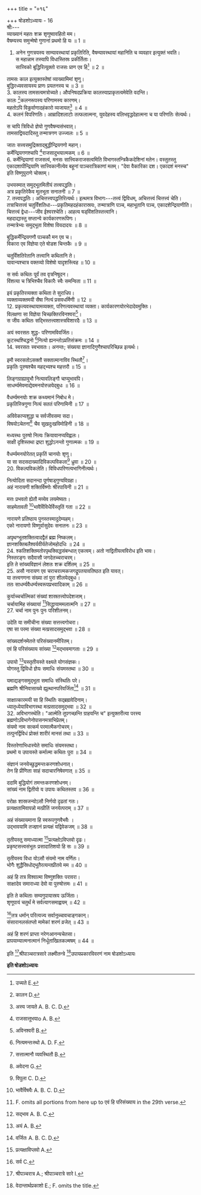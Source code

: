 +++
title = "०१६"

+++
षोडशोऽध्यायः - 16  
श्रीः---  
व्याख्यानं महतः शक्र शृणुष्वावहितो मम।  
वैषम्यस्य समुन्मेषो गुणानां प्रथमो हि यः ॥ 1 ॥  
1. अनेन गुणत्रयस्य साम्यावस्थायां प्रकृतिरिति, वैषम्यावस्थायां महानिति च व्यवहार इत्युक्तं भवति।  
स महान्नाम तस्यापि विधास्तिस्रः प्रकीर्तिताः।  
सात्त्विको बुद्धिरित्युक्तो राजसः प्राण एव हि[^1] ॥ 2 ॥  


[^1]: उच्यते E. 
  
तामसः काल इत्युक्तस्तेषां व्याख्यामिमां शृणु।  
बुद्धिरध्यवसायस्य प्राणः प्रयतनस्य च ॥ 3 ॥  
3. कालस्य तामसत्वमत्रोच्यते। औपनिषदप्रक्रिया कालस्याप्राकृतत्वमेवेति वदन्ति।  
कालः [^2]कलनरूपस्य परिणामस्य कारणम्।  
महतोऽपि विकुर्वाणादहंकारो व्यजायत[^3] ॥ 4 ॥  
4. कलनं विपरिणतिः। आम्रादिशलाटोः तत्फलात्मना, युवदेहस्य वलिभवृद्धदेहात्मना च या परिणतिः सेत्यर्थः।  

[^2]: कालन D. 
  

[^3]: अस्य जायते A. B. C. D. 
  
स चापि त्रिविधो ज्ञेयो गुणवैषम्यसंभवात्।  
तामसाद्वियदादिस्तु तन्मात्रगण उज्ज्वलः ॥ 5 ॥  

जातः सत्त्वसमुद्रिक्ताद्बुद्धीन्द्रियगणो महान्।  
कर्मेन्द्रियगणश्चापि [^4]राजसादुभयात्मकम् ॥ 6 ॥  
6. कर्मेन्द्रियाणां राजसत्वं, मनसः सात्त्विकराजसत्वमिति विभागस्तन्त्रिकैकदेशिनां मतेन। वस्तुतस्तु एकादशापीन्द्रियाणि सात्त्विकानीत्येव बहूनां पाञ्चरात्रिकाणां मतम्। "देवा वैकारिका दश। एकादशं मनस्च" इति विष्णुपुराणे चोक्तम्।  

[^4]: राजसात्तूभयाo A. B. 
  
उभयस्मात् समुद्भूतमितीयं तत्त्वपद्धतिः।  
अत्र प्रकृतिरेकैव मूलभूता सनातनी ॥ 7 ॥  
7. तत्त्वपद्धतिः। अचित्तत्त्वपद्धतिरित्यर्थः। इत्थमत्र विभागः---तत्त्वं द्विविधम्, अचित्तत्त्वं चित्तत्त्वं चेति। तत्राचित्तत्त्वं चतुर्विंशतिधा---प्रकृतिमहदहंकारास्रयः, तन्मात्राणि पञ्च, महाभूतानि पञ्च, एकादशेन्द्रियाणीति। चित्तत्त्वं द्वेधा---जीव ईश्वरश्चेति। आहत्य षड्‌विंशतिस्तत्त्वानि।  
महदाद्यास्तु सप्तान्ये कार्यकारणरूपिणः।  
तन्मात्रेभ्यः समुद्भूता विशेषा वियदादयः ॥ 8 ॥  

बुद्धिकर्मेन्द्रियगणौ पञ्चकौ मन एव च।  
विकारा एव विज्ञेया एते षोडश चिन्तकैः ॥ 9 ॥  

चतुर्विंशतिरेतानि तत्त्वानि कथितानि ते।  
यावान्यश्चात्र वक्तव्यो विशेषो यादृशस्त्विह ॥ 10 ॥  

स सर्वः कथितः पूर्वं तव वृत्रनिषूदन।  
विंशत्या च त्रिभिश्चैव विकारैः स्वैः समन्विता ॥ 11 ॥  

इयं प्रकृतिरव्यक्ता कथिता ते सुराधिप।  
व्यक्ताव्यक्तमयी सैषा नित्यं प्रसवधर्मिणी ॥ 12 ॥  
12. प्रकृत्यवस्थायामव्यक्ता, परिणत्यवस्थायां व्यक्ता। कार्यकारणयोरभेदादेवमुक्तिः।  
विलक्षणा सा विज्ञेया चिच्छक्तिरविनश्वरा[^5]।  
स जीवः कथितः सद्भिस्तत्त्वशास्त्रविशारदैः ॥ 13 ॥  


[^5]: अविनश्वरी B. 
  
अयं स्वरसतः शुद्ध- परिणामविवर्जितः।  
कूटस्थश्चिद्धनो [^6]नित्यो ह्यनन्तोऽप्रतिसंक्रमः ॥ 14 ॥  
14. स्वरसतः स्वभावतः। अनन्तः; संख्यया ज्ञानादिगुणैश्चापरिच्छिन्न इत्यर्थः।  

[^6]: नित्यमन्तःस्थो A. D. F. 
  
इमौ स्वरसतोऽसक्तौ सक्तात्मानाविव स्थितौ[^7]।  
प्रकृतिः पुरुषश्चैव महद्भ्यश्च महत्तरौ ॥ 15 ॥  


[^7]: सत्तात्मानौ व्यवस्थितौ B. 
  
लिङ्गग्राह्यावुभौ नित्यावलिङ्गौ चाप्युभावपि।  
साधर्म्यमेवमाद्येवमनयोरुन्नयेद्बुधः ॥ 16 ॥  

वैधर्म्यमनयोः शक्र कथ्यमानं निबोध मे।  
प्रकृतिस्त्रिगुणा नित्यं सततं परिणामिनी ॥ 17 ॥  

अविवेकाप्यशुद्धा च सर्वजीवसमा सदा।  
विषयोऽचेतना[^8] चैव सुखदुःखविमोहिनी ॥ 18 ॥  


[^8]: अवेदना G. 
  
मध्यस्थः पुरुषो नित्यः क्रियावानप्यविह्वलः।  
साक्षी दृशिस्तथा द्रष्टा शुद्धोऽनन्तो गुणात्मकः ॥ 19 ॥  

वैधर्म्यमनयोरेतत् प्रकृतिं चानयोः शृणु।  
या सा सदसदाख्यादिविकल्पविकला[^9] ध्रुवा ॥ 20 ॥  
20. विकल्पविकलेति। विविधपरिणत्यभागिनीत्यर्थः।  

[^9]: विपुला C. D. 
  
नित्योदिता सदानन्दा पूर्णषाड्‌गुण्यविग्रहा।  
अहं नारायणी शक्तिर्विष्णोः श्रीरपायिनी ॥ 21 ॥  

मत्तः प्रभवतो ह्येतौ मय्येव लयमेष्यतः।  
साहमेतावती [^10]भावैर्विविधैर्विस्तृतिं गता ॥ 22 ॥  


[^10]: भावैर्विषयैः A. B. C. D. 
  
नारायणे प्रतिष्ठाय पुनस्तस्मादुदेम्यहम्।  
एको नारायणो विष्णुर्वासुदेवः सनातनः ॥ 23 ॥  

अपृथग्भूतशक्तित्वादद्वैतं ब्रह्म निष्कलम्।  
ज्ञानशक्तिबलैश्वर्यवीर्यतेजोमहोदधिः ॥ 24 ॥  
24. श्कतिशक्तिमतोरपृथक्सिद्धसंबन्धात् एकत्वम्। अतो नाद्वितीयत्वविरोध इति भावः।  
निस्तरङ्गः सदैवासौ जगदेतच्चराचरम्।  
इति ते सांख्यविज्ञानं लेशतः शक्र दर्शितम् ॥ 25 ॥  
25. असौ नारायण एव चराचरात्मकजगद्रूपतयावतिष्ठत इति यावत्।  
या तत्त्वगणना संख्या तां पुरा शीलयेद्बुधः।  
ततः साधर्म्यवैधर्म्यस्वरूपप्रभवादिकाम् ॥ 26 ॥  

कुर्याच्चर्चात्मिकां संख्यां शास्रतत्त्वोपदेशजाम्।  
चर्चायामिह संख्यायां [^11]सिद्धायाममलात्मनि ॥ 27 ॥  
27. चर्चा नाम पुनः पुनः परिशीलनम्।  

[^11]: F. omits all portions from here up to एवं हि परिसंख्याय in the 29th verse. 
  
उदेति या समीचीना संख्या सत्तत्त्वगोचरा।  
एषा सा परमा संख्या मत्प्रसादसमुद्भवा ॥ 28 ॥  

सांख्यदर्शनमेतत्ते परिसंख्यानमीरितम्।  
एवं हि परिसंख्याय सांख्या [^12]मद्भावमागताः ॥ 29 ॥  


[^12]: सद्भाव A. B. C. 
  
उपायो [^13]यस्तृतीयस्ते वक्ष्यते योगसंज्ञकः।  
योगस्तु द्विविधो ज्ञेयः समाधिः संयमस्तथा ॥ 30 ॥  


[^13]: अयं A. B. 
  
यमाद्यङ्गसमुद्भूता समाधिः संस्थितिः परे।  
ब्रह्मणि श्रीनिवासाख्ये ह्युत्थानपरिवर्जिता[^14] ॥ 31 ॥  


[^14]: वर्जितः A. B. C. D. 
  
साक्षात्कारमयी सा हि स्थितिः सद्ब्रह्मवेदिनाम्।  
ध्यातृध्येयाविभागस्था मत्प्रसादसमुद्भवा ॥ 32 ॥  
32. अविभागस्थेति। "आत्मेति तूपगच्छन्ति ग्राहयन्ति च" इत्युक्तरीत्या परस्य ब्रह्मणोऽविभागेनोपासनमत्राभिप्रेतम्।  
संयमो नाम सत्कर्म परमात्मैकगोचरम्।  
तत्पुनर्द्विविधं प्रोक्तं शारीरं मानसं तथा ॥ 33 ॥  

विस्तरेणाभिधास्येते समाधिः संयमस्तथा।  
प्रथमो य उपायस्ते कर्मात्मा कथितः पुरा ॥ 34 ॥  

संज्ञानं जनयेच्छुद्धमन्तःकरणशोधनात्।  
तेन हि प्रीणिता साहं सदाचारनिषेवणात् ॥ 35 ॥  

ददामि बुद्धियोगं तमन्तःकरणशोधनम्।  
सांख्यं नाम द्वितीयो य उपायः कथितस्तव ॥ 36 ॥  

परोक्षः शास्रजन्योऽसौ निर्णयो दृढतां गतः।  
प्रत्यक्षतामिवापन्नो मत्प्रीतिं जनयेत्पराम् ॥ 37 ॥  

अहं संख्यायमाना हि स्वरूपगुणवैभवैः ।  
उद्भावयामि तज्ज्ञानं प्रत्यक्षं यद्विवेकजम् ॥ 38 ॥  

तृतीयस्तु समाध्यात्मा [^15]प्रत्यक्षोऽविप्लवो दृढः।  
प्रकृष्टसत्त्वसंभूतः प्रसादातिशयो हि सः ॥ 39 ॥  


[^15]: प्रत्यक्षाविप्लवो A. 
  
तृतीयस्य विधा योऽसौ संयमो नाम वर्णितः।  
भोगैः शुद्धैस्रिधोद्भूतैरत्यन्तप्रीतये मम ॥ 40 ॥  

अहं हि तत्र विश्वात्मा विष्णुशक्तिः परावरा।  
साक्षादेव समाराध्या देवो वा पुरुषोत्तमः ॥ 41 ॥  

इति ते कथिताः सम्यगुपायास्रय ऊर्जिताः।  
शृणूपायं चतुर्थं मे सर्वत्यागसमाह्वयम् ॥ 42 ॥  

[^16]तत्र धर्मान् परित्यज्य सर्वानुच्चावचाङ्गकान्।  
संसारानलसंतप्तो मामेकां शरणं व्रजेत् ॥ 43 ॥  


[^16]: सर्व C. 
  
अहं हि शरणं प्राप्ता नरेणआनन्यचेतसा।  
प्रापयाम्यात्मनात्मानं निर्धूताखिलकल्मषम् ॥ 44 ॥  

इति [^17]श्रीपाञ्चरात्रसारे लक्ष्मीतन्त्रे [^18]उपायप्रकारविवरणं नाम षोडशोऽध्यायः  

[^17]: श्रीपञ्चरात्र A.; श्रीपाञ्चरात्रे सारे I. 
  

[^18]: वेदान्तार्थप्रकाशो E.; F. omits the title. 
  
********इति षोडशोऽध्यायः********